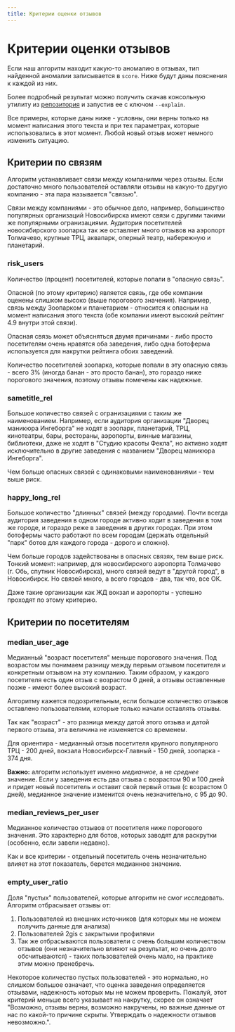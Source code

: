 ```yaml
---
title: Критерии оценки отзывов
---
```


# Критерии оценки отзывов

Если наш алгоритм находит какую-то аномалию в отзывах, тип найденной аномалии записывается в `score`. Ниже будут даны пояснения к каждой из них.

Более подробный результат можно получить скачав консольную утилиту из [репозитория](https://github.com/yaroslaff/antifraud2gis) и запустив ее с ключом `--explain`.

Все примеры, которые даны ниже - условны, они верны только на момент написания этого текста и при тех параметрах, которые использовались в этот момент. Любой новый отзыв может немного изменить ситуацию.

## Критерии по связям
Алгоритм устанавливает связи между компаниями через отзывы. Если достаточно много пользователей оставляли отзывы на какую-то другую компанию - эта пара называется "связью".

Связи между компаниями - это обычное дело, например, большинство популярных организаций Новосибирска имеют связи с другими такими же популярными огранизациями. Аудитория посетителей новосибирского зоопарка так же оставляет много отзывов на аэропорт Толмачево, крупные ТРЦ, аквапарк, оперный театр, набережную и планетарий.

### risk_users
Количество (процент) посетителей, которые попали в "опасную связь".

Опасной (по этому критерию) является связь, где обе компании оценены слишком высоко (выше порогового значения). Например, связь между Зоопарком и планетарием - относится к опасным на момент написания этого текста (обе компании имеют высокий рейтинг 4.9 внутри этой связи).

Опасная связь может объясняться двумя причинами - либо просто посетителям очень нравятся оба заведения, либо одна ботоферма используется для накрутки рейтинга обоих заведений.

Количество посетителей зоопарка, которые попали в эту опасную связь - всего 3% (иногда банан - это просто банан), это гораздо ниже порогового значения, поэтому отзывы помечены как надежные. 

### sametitle_rel
Большое количество связей с огранизациями с таким же наименованием. Например, если аудитория организации "Дворец маникюра Ингеборга" не ходят в зоопарк, планетарий, ТРЦ, кинотеатры, бары, рестораны, аэропорты, винные магазины, библиотеки, даже не ходят в "Студию красоты Фекла", но активно ходят исключительно в другие заведения с названием "Дворец маникюра Ингеборга".

Чем больше опасных связей с одинаковыми наименованиями - тем выше риск.

### happy_long_rel
Большое количество "длинных" связей (между городами). Почти всегда аудитория заведения в одном городе активно ходит в заведения в том же городе, и гораздо реже в заведения в других городах. При этом ботофермы часто работают по всем городам (держать отдельный "парк" ботов для каждого города - дорого и сложно).

Чем больше городов задействованы в опасных связях, тем выше риск. Тонкий момент: например, для новосибирского аэропорта Толмачево (г. Обь, спутник Новосибирска), много связей ведут в "другой город", в Новосибирск. Но связей много, а всего городов - два, так что, все ОК.

Даже такие организации как ЖД вокзал и аэропорты - успешно проходят по этому критерию.

## Критерии по посетителям

### median_user_age
Медианный "возраст посетителя" меньше порогового значения. Под возрастом мы понимаем разницу между первым отзывом посетителя и конкретным отзывом на эту компанию. Таким образом, у каждого посетителя есть один отзыв с возрастом 0 дней, а отзывы оставленные позже - имеют более высокий возраст.

Алгоритму кажется подозрительным, если большое количество отзывов оставлено пользователями, которые только начали оставлять отзывы. 

Так как "возраст" - это разница между датой этого отзыва и датой первого отзыва, эта величина не изменяется со временем. 

Для ориентира - медианный отзыв посетителя крупного популярного ТРЦ - 200 дней, вокзала Новосибирск-Главный - 150 дней, зоопарка - 374 дня.

**Важно:** алгоритм использует именно *медианное*, а не *среднее* значение. Если у заведения есть два отзыва с возрастом 90 и 100 дней и придет новый посетитель и оставит свой первый отзыв (с возрастом 0 дней), медианное значение изменится очень незначительно, с 95 до 90.

### median_reviews_per_user
Медианное количество отзывов от посетителя ниже порогового значения. Это характерно для ботов, которых заводят для раскрутки (особенно, если завели недавно). 

Как и все критерии - отдельный посетитель очень незначительно влияет на этот показатель, берется медианное значение.

### empty_user_ratio
Доля "пустых" пользователей, которые алгоритм не смог исследовать. Алгоритм отбрасывает отзывы от:

1. Пользователей из внешних источников (для которых мы не можем получить данные для анализа)
2. Пользователей 2gis с закрытыми профилями
3. Так же отбрасываются пользователи с очень большим количеством отзывов (они незначительно влияют на результат, но очень долго обсчитываются) - таких пользователей очень мало, на практике этим можно пренебречь.

Некоторое количество пустых пользователей - это нормально, но слишком большое означает, что оценка заведения определяется отзывами, надежность которых мы не можем проверить. Пожалуй, этот критерий меньше всего указывает на накрутку, скорее он означает "Возможно, отзывы верны, возможно накручены, но важные данные от нас по какой-то причине скрыты. Утверждать о надежности отзывов невозможно.".

